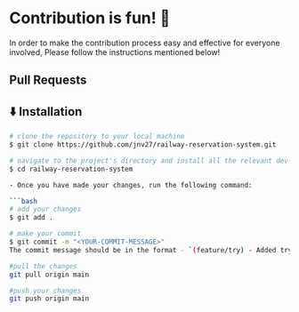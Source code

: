# Contribution is fun! :green_heart:

In order to make the contribution
process easy and effective for everyone involved, Please follow the instructions mentioned below!

## Pull Requests

## :arrow_down: Installation


```bash
# clone the repository to your local machine
$ git clone https://github.com/jnv27/railway-reservation-system.git

# navigate to the project's directory and install all the relevant dev-dependencies
$ cd railway-reservation-system

- Once you have made your changes, run the following command:

```bash
# add your changes
$ git add .

# make your commit
$ git commit -m "<YOUR-COMMIT-MESSAGE>"
The commit message should be in the format - `(feature/try) - Added try component`

#pull the changes
git pull origin main

#push your changes
git push origin main
```

